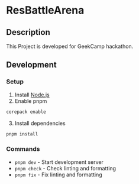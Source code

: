 # ResBattleArena

## Description

<!-- RBAの説明を書く -->
<!-- 現時点では省略 -->

This Project is developed for GeekCamp hackathon.

## Development

### Setup

1. Install [Node.js](https://nodejs.org/en/download/)
2. Enable pnpm

```bash
corepack enable
```

3. Install dependencies

```bash
pnpm install
```

### Commands

- `pnpm dev` - Start development server
- `pnpm check` - Check linting and formatting
- `pnpm fix` - Fix linting and formatting
